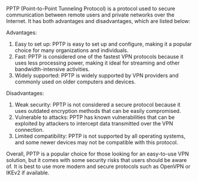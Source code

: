 PPTP (Point-to-Point Tunneling Protocol) is a protocol used to secure communication between remote users and private networks over the Internet. It has both advantages and disadvantages, which are listed below:

Advantages:
1. Easy to set up: PPTP is easy to set up and configure, making it a popular choice for many organizations and individuals.
2. Fast: PPTP is considered one of the fastest VPN protocols because it uses less processing power, making it ideal for streaming and other bandwidth-intensive activities.
3. Widely supported: PPTP is widely supported by VPN providers and commonly used on older computers and devices.

Disadvantages:
1. Weak security: PPTP is not considered a secure protocol because it uses outdated encryption methods that can be easily compromised.
2. Vulnerable to attacks: PPTP has known vulnerabilities that can be exploited by attackers to intercept data transmitted over the VPN connection.
3. Limited compatibility: PPTP is not supported by all operating systems, and some newer devices may not be compatible with this protocol.

Overall, PPTP is a popular choice for those looking for an easy-to-use VPN solution, but it comes with some security risks that users should be aware of. It is best to use more modern and secure protocols such as OpenVPN or IKEv2 if available.
